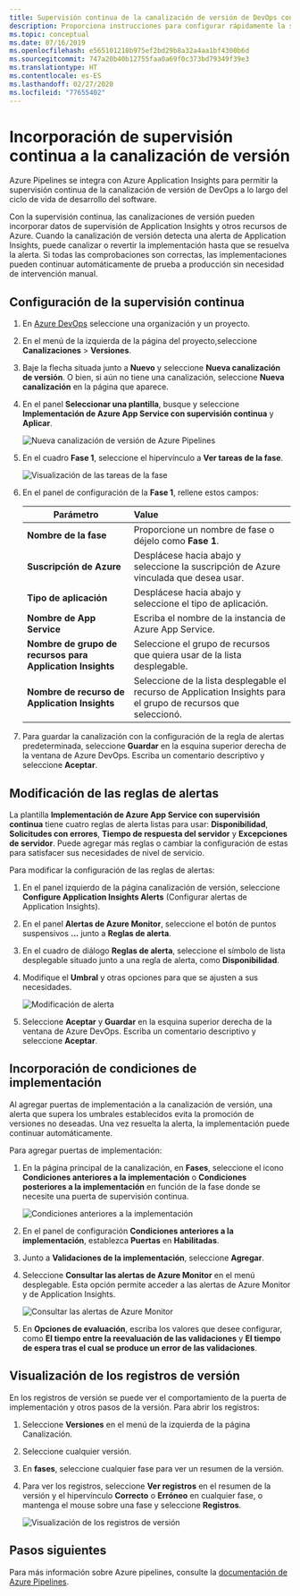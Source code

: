 ```yaml
---
title: Supervisión continua de la canalización de versión de DevOps con Azure Pipelines y Azure Application Insights | Microsoft Docs
description: Proporciona instrucciones para configurar rápidamente la supervisión continua con Application Insights
ms.topic: conceptual
ms.date: 07/16/2019
ms.openlocfilehash: e565101218b975ef2bd29b8a32a4aa1bf4300b6d
ms.sourcegitcommit: 747a20b40b12755faa0a69f0c373bd79349f39e3
ms.translationtype: HT
ms.contentlocale: es-ES
ms.lasthandoff: 02/27/2020
ms.locfileid: "77655402"
---
```

# <a name="add-continuous-monitoring-to-your-release-pipeline"></a>Incorporación de supervisión continua a la canalización de versión

Azure Pipelines se integra con Azure Application Insights para permitir la supervisión continua de la canalización de versión de DevOps a lo largo del ciclo de vida de desarrollo del software. 

Con la supervisión continua, las canalizaciones de versión pueden incorporar datos de supervisión de Application Insights y otros recursos de Azure. Cuando la canalización de versión detecta una alerta de Application Insights, puede canalizar o revertir la implementación hasta que se resuelva la alerta. Si todas las comprobaciones son correctas, las implementaciones pueden continuar automáticamente de prueba a producción sin necesidad de intervención manual. 

## <a name="configure-continuous-monitoring"></a>Configuración de la supervisión continua

1. En [Azure DevOps](https://dev.azure.com) seleccione una organización y un proyecto.
   
1. En el menú de la izquierda de la página del proyecto,seleccione **Canalizaciones** > **Versiones**. 
   
1. Baje la flecha situada junto a **Nuevo** y seleccione **Nueva canalización de versión**. O bien, si aún no tiene una canalización, seleccione **Nueva canalización** en la página que aparece.
   
1. En el panel **Seleccionar una plantilla**, busque y seleccione **Implementación de Azure App Service con supervisión continua** y **Aplicar**. 

   ![Nueva canalización de versión de Azure Pipelines](media/continuous-monitoring/001.png)

1. En el cuadro **Fase 1**, seleccione el hipervínculo a **Ver tareas de la fase**.

   ![Visualización de las tareas de la fase](media/continuous-monitoring/002.png)

1. En el panel de configuración de la **Fase 1**, rellene estos campos: 

    | Parámetro        | Value |
   | ------------- |:-----|
   | **Nombre de la fase**      | Proporcione un nombre de fase o déjelo como **Fase 1**. |
   | **Suscripción de Azure** | Desplácese hacia abajo y seleccione la suscripción de Azure vinculada que desea usar.|
   | **Tipo de aplicación** | Desplácese hacia abajo y seleccione el tipo de aplicación. |
   | **Nombre de App Service** | Escriba el nombre de la instancia de Azure App Service. |
   | **Nombre de grupo de recursos para Application Insights**    | Seleccione el grupo de recursos que quiera usar de la lista desplegable. |
   | **Nombre de recurso de Application Insights** | Seleccione de la lista desplegable el recurso de Application Insights para el grupo de recursos que seleccionó.

1. Para guardar la canalización con la configuración de la regla de alertas predeterminada, seleccione **Guardar** en la esquina superior derecha de la ventana de Azure DevOps. Escriba un comentario descriptivo y seleccione **Aceptar**.

## <a name="modify-alert-rules"></a>Modificación de las reglas de alertas

La plantilla **Implementación de Azure App Service con supervisión continua** tiene cuatro reglas de alerta listas para usar: **Disponibilidad**, **Solicitudes con errores**, **Tiempo de respuesta del servidor** y **Excepciones de servidor**. Puede agregar más reglas o cambiar la configuración de estas para satisfacer sus necesidades de nivel de servicio. 

Para modificar la configuración de las reglas de alertas:

1. En el panel izquierdo de la página canalización de versión, seleccione **Configure Application Insights Alerts** (Configurar alertas de Application Insights).

1. En el panel **Alertas de Azure Monitor**, seleccione el botón de puntos suspensivos **...** junto a **Reglas de alerta**.
   
1. En el cuadro de diálogo **Reglas de alerta**, seleccione el símbolo de lista desplegable situado junto a una regla de alerta, como **Disponibilidad**. 
   
1. Modifique el **Umbral** y otras opciones para que se ajusten a sus necesidades.
   
   ![Modificación de alerta](media/continuous-monitoring/003.png)
   
1. Seleccione **Aceptar** y **Guardar** en la esquina superior derecha de la ventana de Azure DevOps. Escriba un comentario descriptivo y seleccione **Aceptar**.

## <a name="add-deployment-conditions"></a>Incorporación de condiciones de implementación

Al agregar puertas de implementación a la canalización de versión, una alerta que supera los umbrales establecidos evita la promoción de versiones no deseadas. Una vez resuelta la alerta, la implementación puede continuar automáticamente.

Para agregar puertas de implementación:

1. En la página principal de la canalización, en **Fases**, seleccione el icono **Condiciones anteriores a la implementación** o **Condiciones posteriores a la implementación** en función de la fase donde se necesite una puerta de supervisión continua.
   
   ![Condiciones anteriores a la implementación](media/continuous-monitoring/004.png)
   
1. En el panel de configuración **Condiciones anteriores a la implementación**, establezca **Puertas** en **Habilitadas**.
   
1. Junto a **Validaciones de la implementación**, seleccione **Agregar**.
   
1. Seleccione **Consultar las alertas de Azure Monitor** en el menú desplegable. Esta opción permite acceder a las alertas de Azure Monitor y de Application Insights.
   
   ![Consultar las alertas de Azure Monitor](media/continuous-monitoring/005.png)
   
1. En **Opciones de evaluación**, escriba los valores que desee configurar, como **El tiempo entre la reevaluación de las validaciones** y **El tiempo de espera tras el cual se produce un error de las validaciones**. 

## <a name="view-release-logs"></a>Visualización de los registros de versión

En los registros de versión se puede ver el comportamiento de la puerta de implementación y otros pasos de la versión. Para abrir los registros:

1. Seleccione **Versiones** en el menú de la izquierda de la página Canalización. 
   
1. Seleccione cualquier versión. 
   
1. En **fases**, seleccione cualquier fase para ver un resumen de la versión. 
   
1. Para ver los registros, seleccione **Ver registros** en el resumen de la versión y el hipervínculo **Correcto** o **Erróneo** en cualquier fase, o mantenga el mouse sobre una fase y seleccione **Registros**. 
   
   ![Visualización de los registros de versión](media/continuous-monitoring/006.png)

## <a name="next-steps"></a>Pasos siguientes

Para más información sobre Azure pipelines, consulte la [documentación de Azure Pipelines](https://docs.microsoft.com/azure/devops/pipelines).
